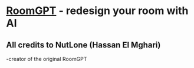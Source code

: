 # [RoomGPT](https://roomGPT.io) - redesign your room with AI


## All credits to NutLone (Hassan El Mghari) 
   -creator of the original RoomGPT